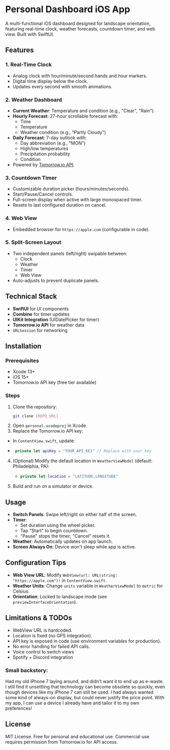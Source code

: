 # Personal Dashboard iOS App

A multi-functional iOS dashboard designed for landscape orientation, featuring real-time clock, weather forecasts, countdown timer, and web view. Built with SwiftUI.

## Features

### 1. **Real-Time Clock**
- Analog clock with hour/minute/second hands and hour markers.
- Digital time display below the clock.
- Updates every second with smooth animations.

### 2. **Weather Dashboard**
- **Current Weather**: Temperature and condition (e.g., "Clear", "Rain").
- **Hourly Forecast**: 27-hour scrollable forecast with:
  - Time
  - Temperature
  - Weather condition (e.g., "Partly Cloudy")
- **Daily Forecast**: 7-day outlook with:
  - Day abbreviation (e.g., "MON")
  - High/low temperatures
  - Precipitation probability
  - Condition
- Powered by [Tomorrow.io API](https://tomorrow.io).

### 3. **Countdown Timer**
- Customizable duration picker (hours/minutes/seconds).
- Start/Pause/Cancel controls.
- Full-screen display when active with large monospaced timer.
- Resets to last configured duration on cancel.

### 4. **Web View**
- Embedded browser for `https://apple.com` (configurable in code).

### 5. **Split-Screen Layout**
- Two independent panels (left/right) swipable between:
  - Clock
  - Weather
  - Timer
  - Web View
- Auto-adjusts to prevent duplicate panels.

## Technical Stack
- **SwiftUI** for UI components
- **Combine** for timer updates
- **UIKit Integration** (UIDatePicker for timer)
- **Tomorrow.io API** for weather data
- `URLSession` for networking

## Installation

### Prerequisites
- Xcode 13+
- iOS 15+
- Tomorrow.io API key (free tier available)

### Steps
1. Clone the repository:
   ```bash
   git clone [REPO_URL]
   ```
2. Open `personal.xcodeproj` in Xcode.
3. Replace the Tomorrow.io API key:
  - In `ContentView.swift`, update:
  - ```swift
     private let apiKey = "YOUR_API_KEY" // Replace with your key
    ```
4. (Optional) Modify the default location in `WeatherViewModel` (default: Philadelphia, PA):
   - ```swift
     private let location = "LATITUDE,LONGITUDE"
     ```
5. Build and run on a simulator or device.

## Usage
- **Switch Panels**: Swipe left/right on either half of the screen.
- **Timer**:
  - Set duration using the wheel picker.
  - Tap "Start" to begin countdown.
  - "Pause" stops the timer; "Cancel" resets it.
- **Weather**: Automatically updates on app launch.
- **Screen Always On**: Device won't sleep while app is active.

## Configuration Tips

- **Web View URL**: Modify `WebView(url: URL(string: "https://apple.com")!` in `ContentView.swift`.
- **Weather Units**: Change `units` variable in `WeatherViewModel` to `metric` for Celsius.
- **Orientation**: Locked to landscape mode (see `previewInterfaceOrientation`).

## Limitations & TODOs

- WebView URL is hardcoded.
- Location is fixed (no GPS integration).
- API key is exposed in code (use environment variables for production).
- No error handling for failed API calls.
- Voice control to switch views
- Spotify + Discord integration 

### Small backstory: 
Had my old iPhone 7 laying around, and didn't want it to end up as e-waste. I still find it unsettling that technology can become obsolete so quickly, even though devices like my iPhone 7 can still be used. 
I had always wanted some kind of always-on display, but could never justify the price point. With my app, I can use a device I already have and tailor it to my own preferences! 

## License
MIT License. Free for personal and educational use. Commercial use requires permission from Tomorrow.io for API access.
